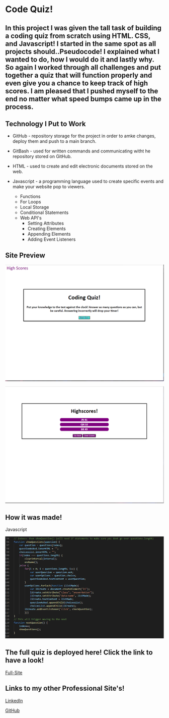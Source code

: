 # Code Quiz!

## In this project I was given the tall task of building a coding quiz from scratch using HTML. CSS, and Javascript! I started in the same spot as all projects should..Pseudocode! I explained what I wanted to do, how I would do it and lastly why. So again I worked through all challenges and put together a quiz that will function properly and even give you a chance to keep track of high scores. I am pleased that I pushed myself to the end no matter what speed bumps came up in the process.

## Technology I Put to Work
- GitHub - repository storage for the project in order to amke changes, deploy them and push to a main branch. 

- GitBash - used for written commands and communicating witht he repository stored on GitHub.

- HTML - used to create and edit electronic documents stored on the web.

- Javascript - a programming language used to create specific events and make your website pop to viewers.
    - Functions
    - For Loops
    - Local Storage
    - Conditional Statements
    - Web API's 
        - Setting Attributes
        - Creating Elements
        - Appending Elements
        - Adding Event Listeners

## Site Preview

![Site](assets/images/codequizsneakpeek.PNG)


![HighscorePage](assets/images/highscoresneakpeek.PNG)


## How it was made! 
Javascript


![Code-Snippet](assets/images/javascriptsnippet.PNG)


## The full quiz is deployed here! Click the link to have a look!

[Full-Site](https://dnovelli1.github.io/codequiz/)

## Links to my other Professional Site's!

[LinkedIn](https://www.linkedin.com/in/david-jacob-novelli/)

[GitHub](https://github.com/dnovelli1)
